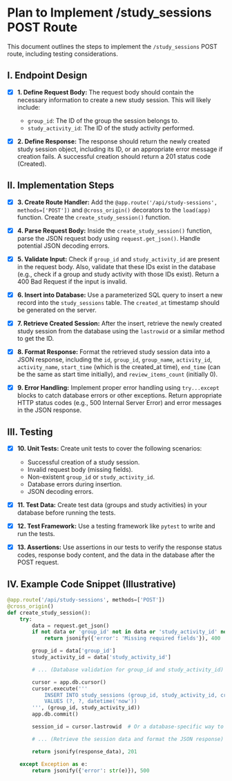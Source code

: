 # Plan to Implement /study_sessions POST Route

This document outlines the steps to implement the `/study_sessions` POST route, including testing considerations.

## I. Endpoint Design

*   [x] **1. Define Request Body:**  The request body should contain the necessary information to create a new study session.  This will likely include:
    *   `group_id`: The ID of the group the session belongs to.
    *   `study_activity_id`: The ID of the study activity performed.

*   [x] **2. Define Response:** The response should return the newly created study session object, including its ID, or an appropriate error message if creation fails.  A successful creation should return a 201 status code (Created).

## II. Implementation Steps

*   [x] **3. Create Route Handler:** Add the `@app.route('/api/study-sessions', methods=['POST'])` and `@cross_origin()` decorators to the `load(app)` function. Create the `create_study_session()` function.

*   [x] **4. Parse Request Body:** Inside the `create_study_session()` function, parse the JSON request body using `request.get_json()`. Handle potential JSON decoding errors.

*   [x] **5. Validate Input:** Check if `group_id` and `study_activity_id` are present in the request body.  Also, validate that these IDs exist in the database (e.g., check if a group and study activity with those IDs exist). Return a 400 Bad Request if the input is invalid.

*   [x] **6. Insert into Database:** Use a parameterized SQL query to insert a new record into the `study_sessions` table. The `created_at` timestamp should be generated on the server.

*   [x] **7. Retrieve Created Session:** After the insert, retrieve the newly created study session from the database using the `lastrowid` or a similar method to get the ID.

*   [x] **8. Format Response:**  Format the retrieved study session data into a JSON response, including the `id`, `group_id`, `group_name`, `activity_id`, `activity_name`, `start_time` (which is the created_at time), `end_time` (can be the same as start time initially), and `review_items_count` (initially 0).

*   [x] **9. Error Handling:** Implement proper error handling using `try...except` blocks to catch database errors or other exceptions. Return appropriate HTTP status codes (e.g., 500 Internal Server Error) and error messages in the JSON response.

## III. Testing

*   [x] **10. Unit Tests:** Create unit tests to cover the following scenarios:
    *   Successful creation of a study session.
    *   Invalid request body (missing fields).
    *   Non-existent `group_id` or `study_activity_id`.
    *   Database errors during insertion.
    *   JSON decoding errors.

*   [x] **11. Test Data:** Create test data (groups and study activities) in your database before running the tests.

*   [x] **12. Test Framework:** Use a testing framework like `pytest` to write and run the tests.

*   [x] **13. Assertions:** Use assertions in our tests to verify the response status codes, response body content, and the data in the database after the POST request.

## IV. Example Code Snippet (Illustrative)

```python
@app.route('/api/study-sessions', methods=['POST'])
@cross_origin()
def create_study_session():
    try:
        data = request.get_json()
        if not data or 'group_id' not in data or 'study_activity_id' not in data:
            return jsonify({'error': 'Missing required fields'}), 400

        group_id = data['group_id']
        study_activity_id = data['study_activity_id']

        # ... (Database validation for group_id and study_activity_id) ...

        cursor = app.db.cursor()
        cursor.execute('''
            INSERT INTO study_sessions (group_id, study_activity_id, created_at)
            VALUES (?, ?, datetime('now'))
        ''', (group_id, study_activity_id))
        app.db.commit()

        session_id = cursor.lastrowid  # Or a database-specific way to get the ID

        # ... (Retrieve the session data and format the JSON response) ...

        return jsonify(response_data), 201

    except Exception as e:
        return jsonify({'error': str(e)}), 500